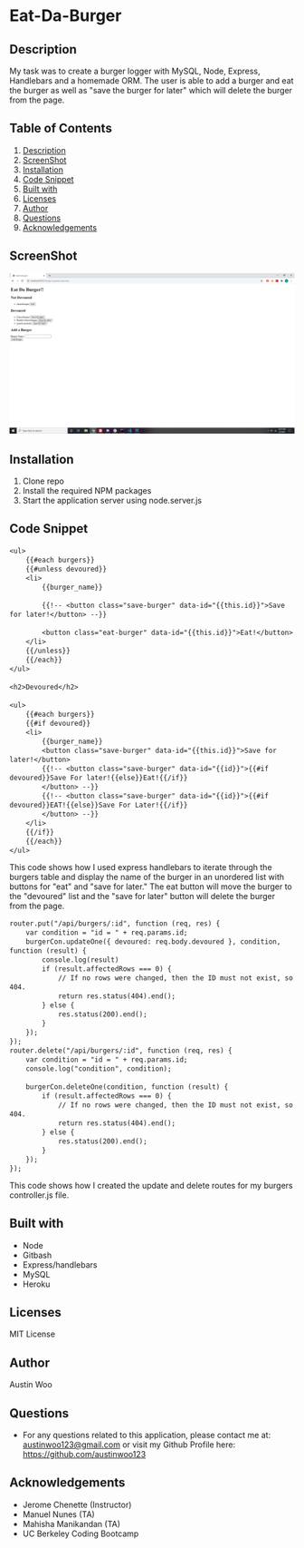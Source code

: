 # Eat-Da-Burger

## Description
My task was to create a burger logger with MySQL, Node, Express, Handlebars and a homemade ORM. The user is able to add a burger and eat the burger as well as "save the burger for later" which will delete the burger from the page.
## Table of Contents
1. [Description](#description)
2. [ScreenShot](#ScreenShot)
3. [Installation](#Installation)
4. [Code Snippet](#code-snippet)
5. [Built with](#built-with)
6. [Licenses](#licenses)
7. [Author](#author)
8. [Questions](#Questions)
9. [Acknowledgements](#acknowledgements)


## ScreenShot
![Alt](https://raw.githubusercontent.com/austinwoo123/Eat-Da-Burger/main/public/assets/img/burger.png)
## Installation
1. Clone repo 
2. Install the required NPM packages
3. Start the application server using node.server.js

## Code Snippet
```
<ul>
    {{#each burgers}}
    {{#unless devoured}}
    <li>
        {{burger_name}}

        {{!-- <button class="save-burger" data-id="{{this.id}}">Save for later!</button> --}}

        <button class="eat-burger" data-id="{{this.id}}">Eat!</button>
    </li>
    {{/unless}}
    {{/each}}
</ul>

<h2>Devoured</h2>

<ul>
    {{#each burgers}}
    {{#if devoured}}
    <li>
        {{burger_name}}
        <button class="save-burger" data-id="{{this.id}}">Save for later!</button>
        {{!-- <button class="save-burger" data-id="{{id}}">{{#if devoured}}Save For later!{{else}}Eat!{{/if}}
        </button> --}}
        {{!-- <button class="save-burger" data-id="{{id}}">{{#if devoured}}EAT!{{else}}Save For Later!{{/if}}
        </button> --}}
    </li>
    {{/if}}
    {{/each}}
</ul>
```
This code shows how I used express handlebars to iterate through the burgers table and display the name of the burger in an unordered list with buttons for "eat" and "save for later." The eat button will move the burger to the "devoured" list and the "save for later" button will delete the burger from the page. 

```
router.put("/api/burgers/:id", function (req, res) {
    var condition = "id = " + req.params.id;
    burgerCon.updateOne({ devoured: req.body.devoured }, condition, function (result) {
        console.log(result)
        if (result.affectedRows === 0) {
            // If no rows were changed, then the ID must not exist, so 404.
            return res.status(404).end();
        } else {
            res.status(200).end();
        }
    });
});
router.delete("/api/burgers/:id", function (req, res) {
    var condition = "id = " + req.params.id;
    console.log("condition", condition);

    burgerCon.deleteOne(condition, function (result) {
        if (result.affectedRows === 0) {
            // If no rows were changed, then the ID must not exist, so 404.
            return res.status(404).end();
        } else {
            res.status(200).end();
        }
    });
});
```
This code shows how I created the update and delete routes for my burgers controller.js file. 

## Built with
- Node
- Gitbash
- Express/handlebars
- MySQL
- Heroku


## Licenses
MIT License

## Author
   Austin Woo

## Questions

- For any questions related to this application, please contact me at: austinwoo123@gmail.com or visit my Github Profile here: https://github.com/austinwoo123
  
## Acknowledgements
- Jerome Chenette (Instructor)
- Manuel Nunes (TA)
- Mahisha Manikandan (TA)
- UC Berkeley Coding Bootcamp